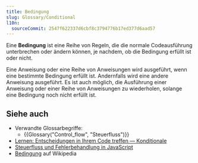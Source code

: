 ```yaml
---
title: Bedingung
slug: Glossary/Conditional
l10n:
  sourceCommit: 2547f622337d6cbf8c3794776b17ed377d6aad57
---
```


Eine **Bedingung** ist eine Reihe von Regeln, die die normale Codeausführung unterbrechen oder ändern können, je nachdem, ob die Bedingung erfüllt ist oder nicht.

Eine Anweisung oder eine Reihe von Anweisungen wird ausgeführt, wenn eine bestimmte Bedingung erfüllt ist. Andernfalls wird eine andere Anweisung ausgeführt. Es ist auch möglich, die Ausführung einer Anweisung oder einer Reihe von Anweisungen zu wiederholen, solange eine Bedingung noch nicht erfüllt ist.

## Siehe auch

- Verwandte Glossarbegriffe:
  - {{Glossary("Control_flow", "Steuerfluss")}}
- [Lernen: Entscheidungen in Ihrem Code treffen — Konditionale](/de/docs/Learn_web_development/Core/Scripting/Conditionals)
- [Steuerfluss und Fehlerbehandlung in JavaScript](/de/docs/Web/JavaScript/Guide/Control_flow_and_error_handling)
- [Bedingung](<https://en.wikipedia.org/wiki/Conditional_(computer_programming)>) auf Wikipedia
